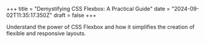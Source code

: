 +++
title = "Demystifying CSS Flexbox: A Practical Guide"
date = "2024-09-02T11:35:17.350Z"
draft = false
+++

  Understand the power of CSS Flexbox and how it simplifies the creation of flexible and responsive layouts.
        